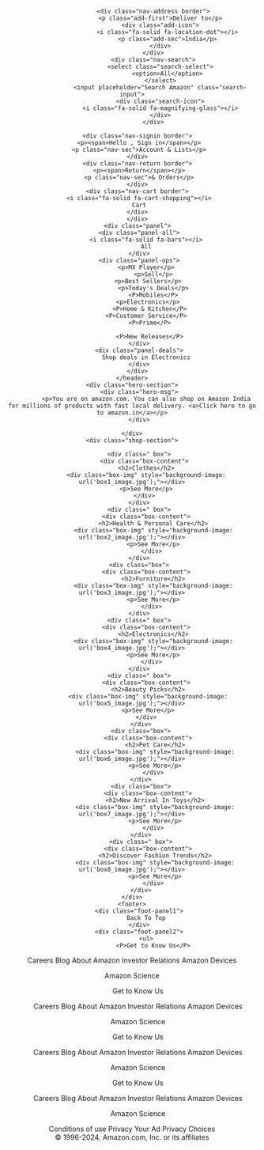 <!DOCTYPE html>
<html lang="en">
<head>
    <meta charset="UTF-8">
    <meta name="viewport" content="width=device-width, initial-scale=1.0">
    <title>Amazon</title>
    <link rel="stylesheet" href="amazon.css">
    <link rel="stylesheet" href="https://cdnjs.cloudflare.com/ajax/libs/font-awesome/6.6.0/css/all.min.css" integrity="sha512-Kc323vGBEqzTmouAECnVceyQqyqdsSiqLQISBL29aUW4U/M7pSPA/gEUZQqv1cwx4OnYxTxve5UMg5GT6L4JJg==" crossorigin="anonymous" referrerpolicy="no-referrer" />
</head>
<body>
    <header>
        <div class="navbar">
            <div class="nav-logo border">
                <div class="logo"></div>
                </div>

                
                <div class="nav-address border">
                    <p class="add-first">Deliver to</p>
                    <div class="add-icon">
                        <i class="fa-solid fa-location-dot"></i>
                        <p class="add-sec">India</p>
                    </div>
                </div>
                <div class="nav-search">
                    <select class="search-select">
                        <option>All</option>
                    </select>
                    <input placeholder="Search Amazon" class="search-input">
                    <div class="search-icon">
                    <i class="fa-solid fa-magnifying-glass"></i>
                    </div>
                </div>
            
       <div class="nav-signin border">
        <p><span>Hello , Sign in</span></p>
        <p class="nav-sec">Account & Lists</p>
       </div>
       <div class="nav-return border">
        <p><span>Return</span></p>
        <p class="nav-sec">& Orders</p>
       </div>
       <div class="nav-cart border">
        <i class="fa-solid fa-cart-shopping"></i>
        Cart
       </div>
       </div>
       <div class="panel">
        <div class="panel-all">
            <i class="fa-solid fa-bars"></i>
            All
        </div>
        <div class="panel-ops">
            <p>MX Player</p>
                <p>Sell</p>
              <p>Best Sellers</p> 
                <p>Today's Deals</p>
                <P>Mobiles</P>
              <p>Electronics</p> 
               <P>Home & Kitchen</P> 
              <P>Customer Service</P>  
               <P>Prime</P> 
                
               <P>New Releases</P> 
        </div>
        <div class="panel-deals">
            Shop deals in Electronics
        </div>
       </div>
    </header>
    <div class="hero-section">
        <div class="hero-msg">
            <p>You are on amazon.com. You can also shop on Amazon India for millions of products with fast local delivery. <a>Click here to go to amazon.in</a></p>
        </div>

    </div>
    <div class="shop-section">
        
        <div class=" box">
           <div class="box-content">
            <h2>Clothes</h2>
            <div class="box-img" style="background-image: url('box1_image.jpg');"></div>
            <p>See More</p>
           </div>
        </div>
        <div class=" box">
            <div class="box-content">
                <h2>Health & Personal Care</h2>
                <div class="box-img" style="background-image: url('box2_image.jpg');"></div>
                <p>See More</p>
               </div>
        </div>
        <div class="box">
            <div class="box-content">
                <h2>Furniture</h2>
                <div class="box-img" style="background-image: url('box3_image.jpg');"></div>
                <p>See More</p>
               </div>
        </div>
        <div class=" box">
            <div class="box-content">
                <h2>Electronics</h2>
                <div class="box-img" style="background-image: url('box4_image.jpg');"></div>
                <p>See More</p>
               </div>
        </div>
        <div class=" box">
            <div class="box-content">
             <h2>Beauty Picks</h2>
             <div class="box-img" style="background-image: url('box5_image.jpg');"></div>
             <p>See More</p>
            </div>
         </div>
         <div class="box">
             <div class="box-content">
                 <h2>Pet Care</h2>
                 <div class="box-img" style="background-image: url('box6_image.jpg');"></div>
                 <p>See More</p>
                </div>
         </div>
         <div class="box">
             <div class="box-content">
                 <h2>New Arrival In Toys</h2>
                 <div class="box-img" style="background-image: url('box7_image.jpg');"></div>
                 <p>See More</p>
                </div>
         </div>
         <div class=" box">
             <div class="box-content">
                 <h2>Discover Fashion Trends</h2>
                 <div class="box-img" style="background-image: url('box8_image.jpg');"></div>
                 <p>See More</p>
                </div>
         </div>
    </div>
    <footer>
        <div class="foot-panel1">
            Back To Top
        </div>
        <div class="foot-panel2">
            <ul>
                <P>Get to Know Us</P>
<a>Careers</a>
<A>Blog</A>
<a>About Amazon</a>
<a>Investor Relations</a>
<a>Amazon Devices</a>

<a>Amazon Science</a>
            </ul>
            <ul>
                <P>Get to Know Us</P>
<a>Careers</a>
<A>Blog</A>
<a>About Amazon</a>
<a>Investor Relations</a>
<a>Amazon Devices</a>

<a>Amazon Science</a>
            </ul>
            <ul>
                <P>Get to Know Us</P>
<a>Careers</a>
<A>Blog</A>
<a>About Amazon</a>
<a>Investor Relations</a>
<a>Amazon Devices</a>

<a>Amazon Science</a>
            </ul>
            <ul>
                <P>Get to Know Us</P>
<a>Careers</a>
<A>Blog</A>
<a>About Amazon</a>
<a>Investor Relations</a>
<a>Amazon Devices</a>

<a>Amazon Science</a>
            </ul>
        </div>
        <div class="foot-panel3">
            <div class="logo"></div>
        </div>
        <div class="foot-panel4">
            <div class="pages">
                <a>Conditions of use</a>
                <a>Privacy</a>
                <a>Your Ad Privacy Choices</a>
            </div>
            <div class="copyright">
                © 1996-2024, Amazon.com, Inc. or its affiliates
            </div>
        </div>
    </footer>
</body>
</html>

